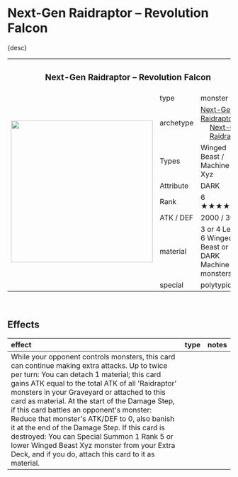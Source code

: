 # Next-Gen Raidraptor – Revolution Falcon

{desc}


<table>
  <tr>
    <th colspan="3"> <h3> Next-Gen Raidraptor – Revolution Falcon </h3> </th>
  </tr>
  <tr>
    <td rowspan="9"> <img src="../../../.assets/cards/xyz/Next-Gen Raidraptor Revolution Falcon.png" width="320px"> </td>
  </tr>
  <tr>
    <td> type </td>
    <td> monster </td>
  </tr>
  <tr>
    <td> archetype </td>
    <td> <a href="../../archetypes/Next-Gen Raidraptor.md">Next-Gen Raidraptor</a> <br> &emsp; <a href="../../archetypes/Next-Gen.md">Next-Gen</a> <br> &emsp; <a href="https://yugipedia.com/wiki/Raidraptor">Raidraptor</a> </td>
  </tr>
  <tr>
    <td> Types </td>
    <td> Winged Beast / Machine / Xyz </td>
  </tr>
  <tr>
    <td> Attribute </td>
    <td> DARK </td>
  </tr>
  <tr>
    <td> Rank </td>
    <td> 6 ★★★★★★ </td>
  </tr>
  <tr>
    <td> ATK / DEF </td>
    <td> 2000 / 3000 </td>
  </tr>
  <tr>
    <td> material </td>
    <td> 3 or 4 Level 6 Winged Beast or DARK Machine monsters </td>
  </tr>
  <tr>
    <td> special </td>
    <td> polytypical </td>
  </tr>
</table>


<br>


## Effects

| effect | type | notes |
| :----- | :--- | :---- |
| While your opponent controls monsters, this card can continue making extra attacks. Up to twice per turn: You can detach 1 material; this card gains ATK equal to the total ATK of all 'Raidraptor' monsters in your Graveyard or attached to this card as material. At the start of the Damage Step, if this card battles an opponent's monster: Reduce that monster's ATK/DEF to 0, also banish it at the end of the Damage Step. If this card is destroyed: You can Special Summon 1 Rank 5 or lower Winged Beast Xyz monster from your Extra Deck, and if you do, attach this card to it as material. |
